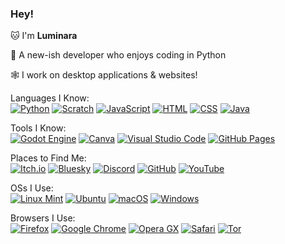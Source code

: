 

### Hey!

🐱 I'm **Luminara**

🐍 A new-ish developer who enjoys coding in Python

🕸️ I work on desktop applications & websites!

Languages I Know:  
[![Python](https://img.shields.io/badge/Python-3776AB?logo=python&logoColor=fff)](https://www.python.org)
[![Scratch](https://img.shields.io/badge/Scratch-4D97FF?logo=scratch&logoColor=fff)](https://scratch.mit.edu)
[![JavaScript](https://img.shields.io/badge/JavaScript-F7DF1E?logo=javascript&logoColor=000)](https://developer.mozilla.org/en-US/docs/Web/JavaScript)
[![HTML](https://img.shields.io/badge/HTML-%23E34F26?logo=html&logoColor=fff)](https://developer.mozilla.org/en-US/docs/Web/HTML)
[![CSS](https://img.shields.io/badge/CSS-639?logo=css&logoColor=fff)](https://developer.mozilla.org/en-US/docs/Web/CSS)
[![Java](https://img.shields.io/badge/Java-%23ED8B00.svg?logo=openjdk&logoColor=white)](https://www.java.com)

Tools I Know:  
[![Godot Engine](https://img.shields.io/badge/Godot-%23FFFFFF.svg?logo=godot-engine)](https://godotengine.org)
[![Canva](https://img.shields.io/badge/Canva-%2300C4CC.svg?&logo=Canva&logoColor=white)](https://www.canva.com)
[![Visual Studio Code](https://custom-icon-badges.demolab.com/badge/Visual%20Studio%20Code-0078d7.svg?logo=vsc&logoColor=white)](https://code.visualstudio.com)
[![GitHub Pages](https://img.shields.io/badge/GitHub%20Pages-121013?logo=github&logoColor=white)](https://pages.github.com)

Places to Find Me:  
[![Itch.io](https://img.shields.io/badge/itch.io-%23FF0B34.svg?logo=Itch.io&logoColor=white)](https://lumilovesyou.itch.io)
[![Bluesky](https://img.shields.io/badge/Bluesky-0285FF?logo=bluesky&logoColor=fff)](https://lumilovesyou.bsky.social)
[![Discord](https://img.shields.io/badge/Discord-%235865F2.svg?&logo=discord&logoColor=white)](https://discord.com/users/1267660084037554186)
[![GitHub](https://img.shields.io/badge/GitHub-%23121011.svg?logo=github&logoColor=white)](https://github.com/lumilovesyou)
[![YouTube](https://img.shields.io/badge/YouTube-%23FF0000.svg?logo=YouTube&logoColor=white)](https://www.youtube.com/@LumiLovesYou)

OSs I Use:  
[![Linux Mint](https://img.shields.io/badge/Linux%20Mint-87CF3E?logo=linuxmint&logoColor=fff)](https://linuxmint.com)
[![Ubuntu](https://img.shields.io/badge/Ubuntu-E95420?logo=ubuntu&logoColor=white)](https://ubuntu.com)
[![macOS](https://img.shields.io/badge/macOS-000000?logo=apple&logoColor=F0F0F0)](https://www.apple.com/macos)
[![Windows](https://custom-icon-badges.demolab.com/badge/Windows-0078D6?logo=windows11&logoColor=white)](https://www.microsoft.com/en-us/windows)

Browsers I Use:  
[![Firefox](https://img.shields.io/badge/Firefox-FF7139?logo=Firefox&logoColor=white)](https://www.firefox.com)
[![Google Chrome](https://img.shields.io/badge/Google%20Chrome-4285F4?logo=GoogleChrome&logoColor=white)](https://www.google.com/chrome)
[![Opera GX](https://img.shields.io/badge/Opera%20GX-EE2950?logo=operagx&logoColor=fff)](https://www.opera.com/gx)
[![Safari](https://img.shields.io/badge/Safari-006CFF?logo=safari&logoColor=fff)](https://www.apple.com/safari)
[![Tor](https://img.shields.io/badge/Tor-7D4698?logo=Tor-Browser&logoColor=white)](https://support.torproject.org/tbb)